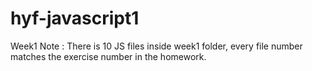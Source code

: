 # hyf-javascript1

Week1
Note : There is 10 JS files inside week1 folder, every file number matches the exercise number in the homework.
